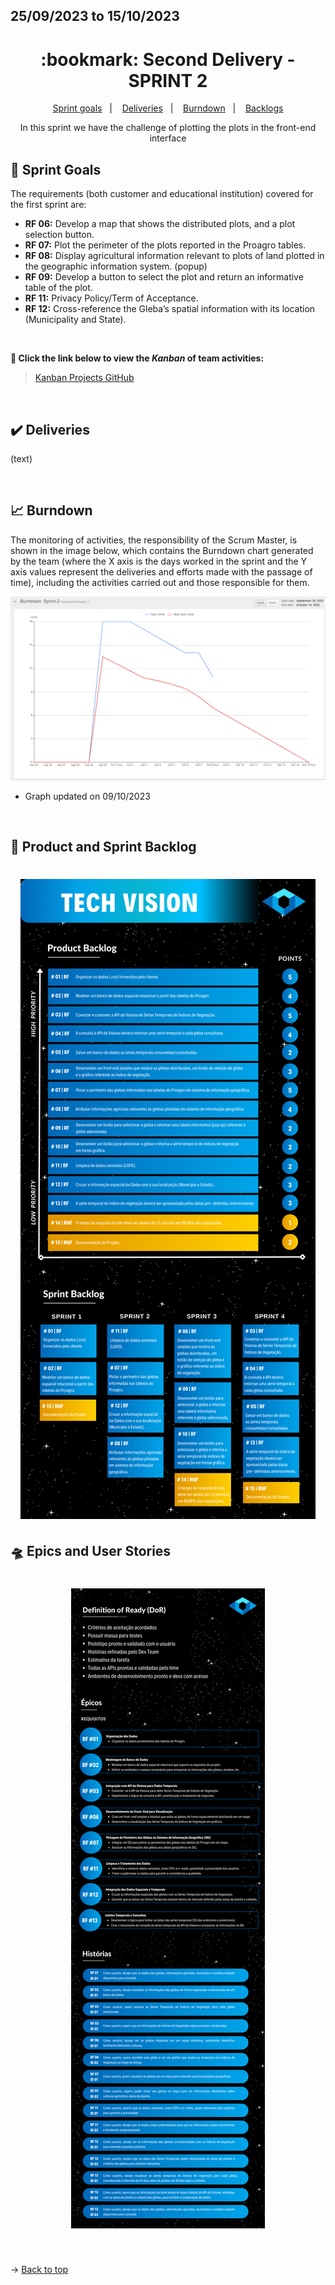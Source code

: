 ## 25/09/2023 to 15/10/2023

<span id="top">

<h1 align="center">:bookmark: Second Delivery - SPRINT 2</h1>

<p align="center">
     <a href="#goals">Sprint goals</a> &nbsp |&nbsp &nbsp
     <a href="#deliveries">Deliveries</a> &nbsp |&nbsp &nbsp
     <a href="#burndown">Burndown</a> &nbsp |&nbsp &nbsp
     <a href="#crystal_ball-product-and-sprint-backlog">Backlogs</a>
</p>

<div align="center">
  In this sprint we have the challenge of plotting the plots in the front-end interface
</div>

<span id="goals">
    
## :dart: Sprint Goals
The requirements (both customer and educational institution) covered for the first sprint are:
- **RF 06:** Develop a map that shows the distributed plots, and a plot selection button.
- **RF 07:** Plot the perimeter of the plots reported in the Proagro tables.
- **RF 08:** Display agricultural information relevant to plots of land plotted in the geographic information system. (popup)
- **RF 09:** Develop a button to select the plot and return an informative table of the plot.
- **RF 11:** Privacy Policy/Term of Acceptance.
- **RF 12:** Cross-reference the Gleba’s spatial information with its location (Municipality and State).
    
<br>
 
**:link: Click the link below to view the *Kanban* of team activities:**
> [Kanban Projects GitHub](https://github.com/orgs/TechVisionn/projects/1)
  
<br>
    
<span id="deliveries">
  
## :heavy_check_mark: Deliveries

(text)

<br>
    
<span id="burndown">
    
## :chart_with_upwards_trend: Burndown

The monitoring of activities, the responsibility of the Scrum Master, is shown in the image below, which contains the Burndown chart generated by the team (where the X axis is the days worked in the sprint and the Y axis values represent the deliveries and efforts made with the passage of time), including the activities carried out and those responsible for them.
    
<div align="center">
    
![Burndown Chart](https://github.com/TechVisionn/tech-parent/blob/main/docs/Images/burndown%2009.10.png)
</div>

- Graph updated on 09/10/2023
  
<br>
  
## :crystal_ball: Product and Sprint Backlog

<h1 align="center"> <img src = "https://github.com/TechVisionn/tech-parent/blob/main/docs/Images/backlogs.png" /></h1>

## :flying_saucer: Epics and User Stories

<h1 align="center"> <img src = "https://github.com/TechVisionn/tech-parent/blob/main/docs/Images/%C3%89picos%20e%20Hist%C3%B3rias.png" /></h1>

<br>
  
→ [Back to top](#topo)
